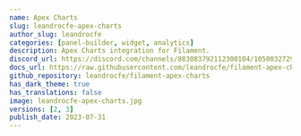 ```yaml
---
name: Apex Charts
slug: leandrocfe-apex-charts
author_slug: leandrocfe
categories: [panel-builder, widget, analytics]
description: Apex Charts integration for Filament.
discord_url: https://discord.com/channels/883083792112300104/1050032729279967273 
docs_url: https://raw.githubusercontent.com/leandrocfe/filament-apex-charts/master/README.md
github_repository: leandrocfe/filament-apex-charts
has_dark_theme: true
has_translations: false
image: leandrocfe-apex-charts.jpg
versions: [2, 3]
publish_date: 2023-07-31
---
```

